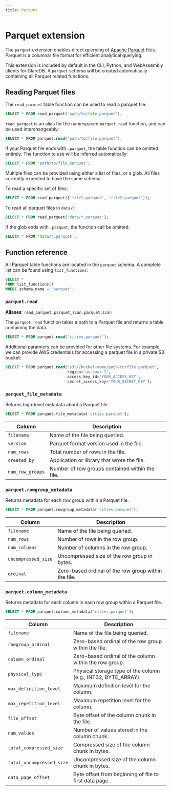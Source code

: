 ```yaml
---
title: Parquet
---
```


# Parquet extension

The `parquet` extension enables direct querying of [Apache
Parquet](https://parquet.apache.org/) files. Parquet is a columnar file format
for efficient analytical querying.

This extension is included by default in the CLI, Python, and WebAssembly
clients for GlareDB. A `parquet` schema will be created automatically containing
all Parquet related functions.

## Reading Parquet files

The `read_parquet` table function can be used to read a parquet file:

```sql
SELECT * FROM read_parquet('path/to/file.parquet');
```

`read_parquet` is an alias for the namespaced `parquet.read` function, and can
be used interchangeably:

```sql
SELECT * FROM parquet.read('path/to/file.parquet');
```

If your Parquet file ends with `.parquet`, the table function can be omitted
entirely. The function to use will be inferred automatically:

```sql
SELECT * FROM 'path/to/file.parquet';
```

Multiple files can be provided using either a list of files, or a glob. All
files currently expected to have the same schema.

To read a specific set of files:

```sql
SELECT * FROM read_parquet(['file1.parquet', 'file2.parquet']);
```

To read all parquet files in `data/`:

```sql
SELECT * FROM read_parquet('data/*.parquet');
```

If the glob ends with `.parquet`, the function call be omitted:

```sql
SELECT * FROM 'data/*.parquet';
```

## Function reference

All Parquet table functions are located in the `parquet` schema. A complete
list can be found using `list_functions`:

```sql
SELECT *
FROM list_functions()
WHERE schema_name = 'parquet';
```

### `parquet.read`

**Aliases**: `read_parquet`, `parquet_scan`, `parquet.scan`

The `parquet.read` function takes a path to a Parquet file and returns a table
containing the data.

```sql
SELECT * FROM parquet.read('cities.parquet');
```

Additional paramters can be provided for other file systems. For example, we can
provide AWS credentials for accessing a parquet file in a private S3 bucket:

```sql
SELECT * FROM parquet.read('s3://bucket-name/path/to/file.parquet',
                           region='us-east-1',
                           access_key_id='YOUR_ACCESS_KEY',
                           secret_access_key='YOUR_SECRET_KEY');
```

### `parquet_file_metadata`

Returns high-level metadata about a Parquet file.

```sql
SELECT * FROM parquet.file_metadata('cities.parquet');
```

| Column           | Description                                     |
|------------------|-------------------------------------------------|
| `filename`       | Name of the file being queried.                 |
| `version`        | Parquet format version used in the file.        |
| `num_rows`       | Total number of rows in the file.               |
| `created_by`     | Application or library that wrote the file.     |
| `num_row_groups` | Number of row groups contained within the file. |

### `parquet.rowgroup_metadata`

Returns metadata for each row group within a Parquet file.

```sql
SELECT * FROM parquet.rowgroup_metadata('cities.parquet');
```

| Column              | Description                                          |
|---------------------|------------------------------------------------------|
| `filename`          | Name of the file being queried.                      |
| `num_rows`          | Number of rows in the row group.                     |
| `num_columns`       | Number of columns in the row group.                  |
| `uncompressed_size` | Uncompressed size of the row group in bytes.         |
| `ordinal`           | Zero-based ordinal of the row group within the file. |

### `parquet.column_metadata`

Returns metadata for each column in each row group within a Parquet file.

```sql
SELECT * FROM parquet.column_metadata('cities.parquet');
```

| Column                    | Description                                                    |
|---------------------------|----------------------------------------------------------------|
| `filename`                | Name of the file being queried.                                |
| `rowgroup_ordinal`        | Zero-based ordinal of the row group within the file.           |
| `column_ordinal`          | Zero-based ordinal of the column within the row group.         |
| `physical_type`           | Physical storage type of the column (e.g., INT32, BYTE_ARRAY). |
| `max_definition_level`    | Maximum definition level for the column.                       |
| `max_repetition_level`    | Maximum repetition level for the column.                       |
| `file_offset`             | Byte offset of the column chunk in the file.                   |
| `num_values`              | Number of values stored in the column chunk.                   |
| `total_compressed_size`   | Compressed size of the column chunk in bytes.                  |
| `total_uncompressed_size` | Uncompressed size of the column chunk in bytes.                |
| `data_page_offset`        | Byte offset from beginning of file to first data page.         |
